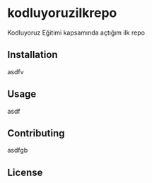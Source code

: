 # kodluyoruzilkrepo
Kodluyoruz Eğitimi kapsamında açtığım ilk repo
## Installation
asdfv
## Usage
asdf
## Contributing
asdfgb
## License